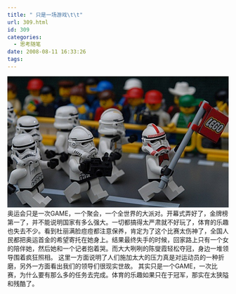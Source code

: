 ```yaml
---
title: " 只是一场游戏\t\t"
url: 309.html
id: 309
categories:
  - 思考随笔
date: 2008-08-11 16:33:26
tags:
---
```


![lego](../../images//2008/08/lego-thumb.jpg) 奥运会只是一次GAME，一个聚会，一个全世界的大派对。开幕式弄好了，金牌榜第一了，并不能说明国家有多么强大。一切都搞得太严肃就不好玩了，体育的乐趣也失去不少。看到杜丽满脸痘痘都注意保养，肯定为了这个比赛太伤神了，全国人民都把奥运首金的希望寄托在她身上。结果最终失手的时候，回家路上只有一个女的陪伴她，然后她和一个记者抱着哭。而大大咧咧的陈燮霞轻松夺冠，身边一堆领导围着疯狂照相。 这里一方面说明了人们施加太大的压力真是对运动员的一种折磨，另外一方面看出我们的领导们很现实世故。 其实只是一个GAME，一次比赛，为什么要有那么多的任务去完成。体育的乐趣如果只在于冠军，那实在太狭隘和残酷了。